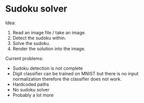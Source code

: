 # Sudoku solver

Idea:

1. Read an image file / take an image.
2. Detect the sudoku within.
3. Solve the sudoku.
4. Render the solution into the image.

Current problems:

- Sudoku detection is not complete
- Digit classifier can be trained on MNIST but there is no input normalization therefore the classifier does not work.
- Hardcoded paths
- No sudoku solver
- Probably a lot more
